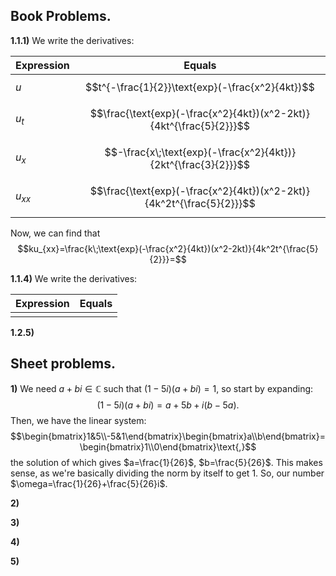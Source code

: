 
## Book Problems.


**1.1.1)** We write the derivatives:

| Expression | Equals                                                                |
| ---------- | --------------------------------------------------------------------- |
| $u$        | $$t^{-\frac{1}{2}}\text{exp}(-\frac{x^2}{4kt})$$                      |
| $u_t$      | $$\frac{\text{exp}(-\frac{x^2}{4kt})(x^2-2kt)}{4kt^{\frac{5}{2}}}$$   |
| $u_x$      | $$-\frac{x\;\text{exp}(-\frac{x^2}{4kt})}{2kt^{\frac{3}{2}}}$$        |
| $u_{xx}$   | $$\frac{\text{exp}(-\frac{x^2}{4kt})(x^2-2kt)}{4k^2t^{\frac{5}{2}}}$$ |

Now, we can find that 
$$ku_{xx}=\frac{k\;\text{exp}(-\frac{x^2}{4kt})(x^2-2kt)}{4k^2t^{\frac{5}{2}}}=$$


**1.1.4)** We write the derivatives:

| Expression | Equals |
| ---------- | ------ |
|            |        |



**1.2.5)**



## Sheet problems.


**1)** We need $a+bi\in\mathbb{C}$ such that $(1-5i)(a+bi)=1$, so start by expanding:
$$(1-5i)(a+bi)=a+5b+i(b-5a)\text{.}$$
Then, we have the linear system:
$$\begin{bmatrix}1&5\\-5&1\end{bmatrix}\begin{bmatrix}a\\b\end{bmatrix}=\begin{bmatrix}1\\0\end{bmatrix}\text{,}$$
the solution of which gives $a=\frac{1}{26}$, $b=\frac{5}{26}$. This makes sense, as we're basically dividing the norm by itself to get $1$. So, our number $\omega=\frac{1}{26}+\frac{5}{26}i$.


**2)**


**3)**


**4)**


**5)**


